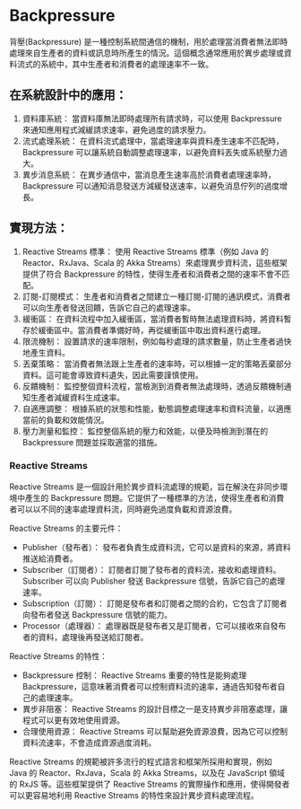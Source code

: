 # Backpressure
背壓(Backpressure) 是一種控制系統間通信的機制，用於處理當消費者無法即時處理來自生產者的資料或訊息時所產生的情況。這個概念通常應用於異步處理或資料流式的系統中，其中生產者和消費者的處理速率不一致。

## 在系統設計中的應用：
1. 資料庫系統： 當資料庫無法即時處理所有請求時，可以使用 Backpressure 來通知應用程式減緩請求速率，避免過度的請求壓力。
2. 流式處理系統： 在資料流式處理中，當處理速率與資料產生速率不匹配時，Backpressure 可以讓系統自動調整處理速率，以避免資料丟失或系統壓力過大。
3. 異步消息系統： 在異步通信中，當消息產生速率高於消費者處理速率時，Backpressure 可以通知消息發送方減緩發送速率，以避免消息佇列的過度增長。

## 實現方法：
1. Reactive Streams 標準： 使用 Reactive Streams 標準（例如 Java 的 Reactor、RxJava、Scala 的 Akka Streams）來處理異步資料流，這些框架提供了符合 Backpressure 的特性，使得生產者和消費者之間的速率不會不匹配。
2. 訂閱-訂閱模式： 生產者和消費者之間建立一種訂閱-訂閱的通訊模式，消費者可以向生產者發送回饋，告訴它自己的處理速率。
3. 緩衝區： 在資料流程中加入緩衝區，當消費者暫時無法處理資料時，將資料暫存於緩衝區中。當消費者準備好時，再從緩衝區中取出資料進行處理。
4. 限流機制： 設置請求的速率限制，例如每秒處理的請求數量，防止生產者過快地產生資料。
5. 丟棄策略： 當消費者無法跟上生產者的速率時，可以根據一定的策略丟棄部分資料。這可能會導致資料遺失，因此需要謹慎使用。
6. 反饋機制： 監控整個資料流程，當檢測到消費者無法處理時，透過反饋機制通知生產者減緩資料生成速率。
7. 自適應調整： 根據系統的狀態和性能，動態調整處理速率和資料流量，以適應當前的負載和效能情況。
8. 壓力測量和監控： 監控整個系統的壓力和效能，以便及時檢測到潛在的 Backpressure 問題並採取適當的措施。

### Reactive Streams
Reactive Streams 是一個設計用於異步資料流處理的規範，旨在解決在非同步環境中產生的 Backpressure 問題。它提供了一種標準的方法，使得生產者和消費者可以以不同的速率處理資料流，同時避免過度負載和資源浪費。

Reactive Streams 的主要元件：
* Publisher（發布者）： 發布者負責生成資料流，它可以是資料的來源，將資料推送給消費者。
* Subscriber（訂閱者）： 訂閱者訂閱了發布者的資料流，接收和處理資料。Subscriber 可以向 Publisher 發送 Backpressure 信號，告訴它自己的處理速率。
* Subscription（訂閱）： 訂閱是發布者和訂閱者之間的合約，它包含了訂閱者向發布者發送 Backpressure 信號的能力。
* Processor（處理器）： 處理器既是發布者又是訂閱者，它可以接收來自發布者的資料，處理後再發送給訂閱者。

Reactive Streams 的特性：
* Backpressure 控制： Reactive Streams 重要的特性是能夠處理 Backpressure，這意味著消費者可以控制資料流的速率，通過告知發布者自己的處理速率。
* 異步非阻塞： Reactive Streams 的設計目標之一是支持異步非阻塞處理，讓程式可以更有效地使用資源。
* 合理使用資源： Reactive Streams 可以幫助避免資源浪費，因為它可以控制資料流速率，不會造成資源過度消耗。

Reactive Streams 的規範被許多流行的程式語言和框架所採用和實現，例如 Java 的 Reactor、RxJava，Scala 的 Akka Streams，以及在 JavaScript 領域的 RxJS 等。這些框架提供了 Reactive Streams 的實際操作和應用，使得開發者可以更容易地利用 Reactive Streams 的特性來設計異步資料處理流程。